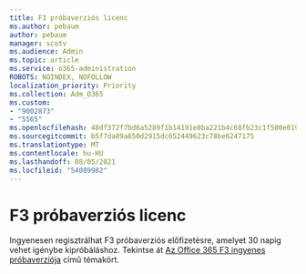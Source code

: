 ```yaml
---
title: F3 próbaverziós licenc
ms.author: pebaum
author: pebaum
manager: scotv
ms.audience: Admin
ms.topic: article
ms.service: o365-administration
ROBOTS: NOINDEX, NOFOLLOW
localization_priority: Priority
ms.collection: Adm_O365
ms.custom:
- "9002873"
- "5565"
ms.openlocfilehash: 48df372f7bd6a5289f1b14191e8ba221b4c68fb23c1f500e0191e2ddda3c4114
ms.sourcegitcommit: b5f7da89a650d2915dc652449623c78be6247175
ms.translationtype: MT
ms.contentlocale: hu-HU
ms.lasthandoff: 08/05/2021
ms.locfileid: "54089982"
---
```

# <a name="f3-trail-license"></a>F3 próbaverziós licenc

Ingyenesen regisztrálhat F3 próbaverziós előfizetésre, amelyet 30 napig vehet igénybe kipróbáláshoz. Tekintse át [Az Office 365 F3 ingyenes próbaverziója](https://go.microsoft.com/fwlink/p/?LinkID=848845&clcid=0x409&culture=en-us&country=US) című témakört.
